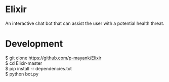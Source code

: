 # Elixir
An interactive chat bot that can assist the user with a potential health threat.

# Development
$ git clone https://github.com/p-mayank/Elixir <br/>
$ cd Elixir-master <br/>
$ pip install -r dependencies.txt <br/>
$ python bot.py <br/>
